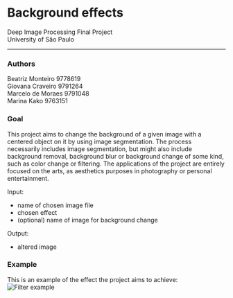 # Background effects
Deep Image Processing Final Project  
University of São Paulo

------

### Authors

Beatriz Monteiro 9778619  
Giovana Craveiro 9791264  
Marcelo de Moraes 9791048  
Marina Kako 9763151

### Goal 
This project aims to change the background of a given image with a centered object on it by using image segmentation. The process necessarily includes image segmentation, but might also include background removal, background blur or background change of some kind, such as color change or filtering. The applications of the project are entirely focused on the arts, as aesthetics purposes in photography or personal entertainment.

Input:  
* name of chosen image file
* chosen effect
* (optional) name of image for background change

Output:  
* altered image

### Example 
This is an example of the effect the project aims to achieve:
![Filter example](https://raw.githubusercontent.com/kakomarina/background-effects/master/filter_example_boy.jpg)
